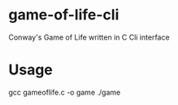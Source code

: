 # game-of-life-cli
Conway's Game of Life written in C
Cli interface
# Usage
gcc gameoflife.c -o game
./game

